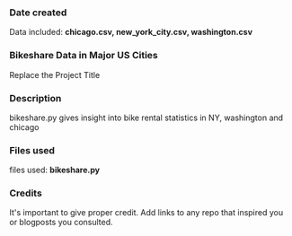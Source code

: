 ### Date created
Data included: **chicago.csv, new_york_city.csv, washington.csv**
### Bikeshare Data in Major US Cities
Replace the Project Title

### Description
bikeshare.py gives insight into bike rental statistics in NY, washington and chicago

### Files used
files used: **bikeshare.py**

### Credits
It's important to give proper credit. Add links to any repo that inspired you or blogposts you consulted.
